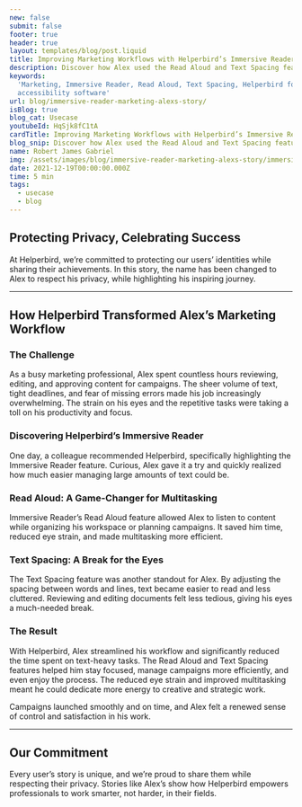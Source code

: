 ```yaml
---
new: false
submit: false
footer: true
header: true
layout: templates/blog/post.liquid
title: Improving Marketing Workflows with Helperbird’s Immersive Reader
description: Discover how Alex used the Read Aloud and Text Spacing features to simplify his workload and manage campaigns more efficiently with Helperbird.
keywords:
  'Marketing, Immersive Reader, Read Aloud, Text Spacing, Helperbird for Chrome, productivity tools,
  accessibility software'
url: blog/immersive-reader-marketing-alexs-story/
isBlog: true
blog_cat: Usecase
youtubeId: HqSjk8fC1tA
cardTitle: Improving Marketing Workflows with Helperbird’s Immersive Reader
blog_snip: Discover how Alex used the Read Aloud and Text Spacing features to simplify his workload and manage campaigns more efficiently with Helperbird.
name: Robert James Gabriel
img: /assets/images/blog/immersive-reader-marketing-alexs-story/immersive-reader.png
date: 2021-12-19T00:00:00.000Z
time: 5 min
tags:
  - usecase
  - blog
---
```



## Protecting Privacy, Celebrating Success

At Helperbird, we’re committed to protecting our users’ identities while sharing their achievements. In this story, the name has been changed to Alex to respect his privacy, while highlighting his inspiring journey.

---

## How Helperbird Transformed Alex’s Marketing Workflow

### The Challenge

As a busy marketing professional, Alex spent countless hours reviewing, editing, and approving content for campaigns. The sheer volume of text, tight deadlines, and fear of missing errors made his job increasingly overwhelming. The strain on his eyes and the repetitive tasks were taking a toll on his productivity and focus.

### Discovering Helperbird’s Immersive Reader

One day, a colleague recommended Helperbird, specifically highlighting the Immersive Reader feature. Curious, Alex gave it a try and quickly realized how much easier managing large amounts of text could be.

### Read Aloud: A Game-Changer for Multitasking

Immersive Reader’s Read Aloud feature allowed Alex to listen to content while organizing his workspace or planning campaigns. It saved him time, reduced eye strain, and made multitasking more efficient.

### Text Spacing: A Break for the Eyes

The Text Spacing feature was another standout for Alex. By adjusting the spacing between words and lines, text became easier to read and less cluttered. Reviewing and editing documents felt less tedious, giving his eyes a much-needed break.

### The Result

With Helperbird, Alex streamlined his workflow and significantly reduced the time spent on text-heavy tasks. The Read Aloud and Text Spacing features helped him stay focused, manage campaigns more efficiently, and even enjoy the process. The reduced eye strain and improved multitasking meant he could dedicate more energy to creative and strategic work.

Campaigns launched smoothly and on time, and Alex felt a renewed sense of control and satisfaction in his work.

---

## Our Commitment

Every user’s story is unique, and we’re proud to share them while respecting their privacy. Stories like Alex’s show how Helperbird empowers professionals to work smarter, not harder, in their fields.
